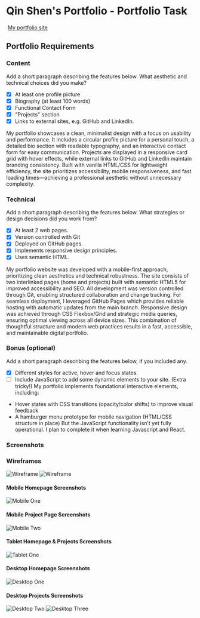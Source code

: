 #  Qin Shen's Portfolio - Portfolio Task
​
[My portfolio site](https://qinshen-n.github.io/)
​
## Portfolio Requirements

### Content
 Add a short paragraph describing the features below. What aesthetic and technical choices did you make? 
- [x] At least one profile picture
- [x] Biography (at least 100 words)
- [x] Functional Contact Form
- [x] "Projects" section
- [x] Links to external sites, e.g. GitHub and LinkedIn.

My portfolio showcases a clean, minimalist design with a focus on usability and performance. It includes a circular profile picture for a personal touch, a detailed bio section with readable typography, and an interactive contact form for easy communication. Projects are displayed in a responsive card grid with hover effects, while external links to GitHub and LinkedIn maintain branding consistency. Built with vanilla HTML/CSS for lightweight efficiency, the site prioritizes accessibility, mobile responsiveness, and fast loading times—achieving a professional aesthetic without unnecessary complexity.
​
### Technical
 Add a short paragraph describing the features below. What strategies or design decisions did you work from? 
- [x] At least 2 web pages.
- [x] Version controlled with Git
- [x] Deployed on GitHub pages.
- [x] Implements responsive design principles.
- [x] Uses semantic HTML.

 My portfolio website was developed with a mobile-first approach, prioritizing clean aesthetics and technical robustness. The site consists of two interlinked pages (home and projects) built with semantic HTML5 for improved accessibility and SEO. All development was version controlled through Git, enabling structured collaboration and change tracking. For seamless deployment, I leveraged GitHub Pages which provides reliable hosting with automatic updates from the main branch. Responsive design was achieved through CSS Flexbox/Grid and strategic media queries, ensuring optimal viewing across all device sizes. This combination of thoughtful structure and modern web practices results in a fast, accessible, and maintainable digital portfolio.

### Bonus (optional)
Add a short paragraph describing the features below, if you included any. 
- [x] Different styles for active, hover and focus states.
- [ ] Include JavaScript to add some dynamic elements to your site. (Extra tricky!)
 My portfolio implements foundational interactive elements, including:
 - Hover states with CSS transitions (opacity/color shifts) to improve visual feedback
 - A hamburger menu prototype for mobile navigation (HTML/CSS structure in place)
 But the JavaScript functionality isn’t yet fully operational. I plan to complete it when learning Javascript and React.
​
### Screenshots
### Wireframes
![Wireframe](img/wireframes/wireframe_desktop.JPG)
![Wireframe](img/wireframes/wireframe_mobile.jpg)
#### Mobile Homepage Screenshots
![Mobile One](img/screenshots/Mobile_One.png)

#### Mobile Project Page Screenshots
![Mobile Two](img/screenshots/Mobile_Two.png)

#### Tablet Homepage & Projects Screenshots
![Tablet One](img/screenshots/Tablet_One.png)

#### Desktop Homepage Screenshots
![Desktop One](img/screenshots/Desktop_One.png)

#### Desktop Projects Screenshots
![Desktop Two](img/screenshots/Desktop_Two.png.png)
![Desktop Three](img/screenshots/Desktop_Three.png)